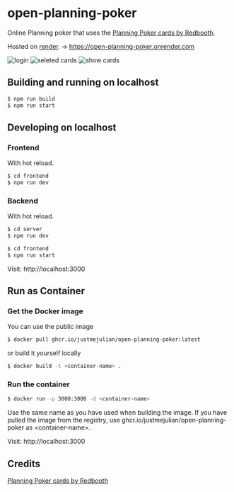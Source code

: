 # open-planning-poker

Online Planning poker that uses the [Planning Poker cards by Redbooth](https://github.com/redbooth/scrum-poker-cards).

Hosted on [render](render.com). -> https://open-planning-poker.onrender.com

![login](./img/login.png)
![seleted cards](./img/seleted_cards.png)
![show cards](./img/show_cards.png)

## Building and running on localhost

```sh
$ npm run build
$ npm run start
```

## Developing on localhost

### Frontend
With hot reload.
```sh
$ cd frontend
$ npm run dev
```

### Backend
With hot reload.
```sh
$ cd server
$ npm run dev
```

```sh
$ cd frontend
$ npm run start
```

Visit: http://localhost:3000

## Run as Container

### Get the Docker image
You can use the public image
```sh
$ docker pull ghcr.io/justmejulian/open-planning-poker:latest
```
or build it yourself locally
```sh
$ docker build -t <container-name> .
```

### Run the container
```sh
$ docker run -p 3000:3000 -d <container-name>
```
Use the same name as <container-name> you have used when building the image. If you have pulled the image from the registry, use ghcr.io/justmejulian/open-planning-poker as \<container-name\>.

Visit: http://localhost:3000

## Credits

[Planning Poker cards by Redbooth](https://github.com/redbooth/scrum-poker-cards)
